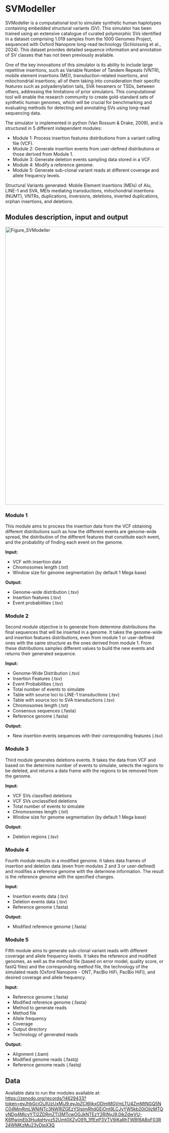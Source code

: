 # SVModeller

SVModeller is a computational tool to simulate synthetic human haplotypes containing embedded structural variants (SV). This simulator has been trained using an extensive catalogue of curated polymorphic SVs identified in a dataset comprising 1.019 samples from the 1000 Genomes Project, sequenced with Oxford Nanopore long-read technology (Schloissnig et al., 2024). This dataset provides detailed sequence information and annotation of SV classes that has not been previously available. 

One of the key innovations of this simulator is its ability to include large repetitive insertions, such as Variable Number of Tandem Repeats (VNTR), mobile element insertions (MEI), transduction-related insertions, and mitochondrial insertions; all of them taking into consideration their specific features such as polyadenylation tails, SVA hexamers or TSDs, between others, addressing the limitations of prior simulators. This computational tool will enable the research community to create gold-standard sets of synthetic human genomes, which will be crucial for benchmarking and evaluating methods for detecting and annotating SVs using long-read sequencing data.

The simulator is implemented in python (Van Rossum & Drake, 2009), and is structured in 5 different independent modules: 
- Module 1: Process insertion features distributions from a variant calling file (VCF).
- Module 2: Generate insertion events from user-defined distributions or those derived from Module 1.
- Module 3: Generate deletion events sampling data stored in a VCF.
- Module 4: Modify a reference genome.
- Module 5: Generate sub-clonal variant reads at different coverage and allele frequency levels.

Structural Variants generated: Mobile Element Insertions (MEIs) of Alu, LINE-1 and SVA, MEIs mediating transductions, mitochondrial insertions (NUMT), VNTRs, duplications, inversions, deletions, inverted duplications, orphan insertions, and deletions.

## Modules description, input and output
<img width="881" alt="Figure_SVModeller" src="https://github.com/user-attachments/assets/3812ce77-67a2-4721-820a-fadec290bbb6" />

### Module 1
This module aims to process the insertion data from the VCF obtaining different distributions such as how the different events are genome-wide spread, the distribution of the different features that constitute each event, and the probability of finding each event on the genome.

**Input:**
- VCF with insertion data
- Chromosomes length (.txt)
- Window size for genome segmentation (by default 1 Mega base)
  
**Output:**
- Genome-wide distribution (.tsv)
- Insertion features (.tsv)
- Event probabilities (.tsv)

### Module 2
Second module objective is to generate from determine distributions the final sequences that will be inserted in a genome. It takes the genome-wide and insertion features distributions, even from module 1 or user-defined ones with the same structure as the ones derived from module 1. From these distributions samples different values to build the new events and returns their generated sequence.

**Input:**
- Genome-Wide Distribution (.tsv)
- Insertion Features (.tsv)
- Event Probabilities (.tsv)
- Total number of events to simulate 
- Table with source loci to LINE-1 transductions (.tsv)
- Table with source loci to SVA transductions (.tsv)
- Chromosomes length (.txt)
- Consensus sequences (.fasta)
- Reference genome (.fasta)

**Output:**
- New insertion events sequences with their corresponding features (.tsv)

### Module 3
Third module generates deletions events. It takes the data from VCF and based on the determine number of events to simulate, selects the regions to be deleted, and returns a data frame with the regions to be removed from the genome.

**Input:**
- VCF SVs classified deletions
- VCF SVs unclassified deletions
- Total number of events to simulate
- Chromosomes length (.txt)
- Window size for genome segmentation (by default 1 Mega base)

**Output:**
- Deletion regions (.tsv)

### Module 4
Fourth module results in a modified genome. It takes data frames of insertion and deletion data (even from modules 2 and 3 or user-defined) and modifies a reference genome with the determine information. The result is the reference genome with the specified changes.

**Input:**
- Insertion events data (.tsv)
- Deletion events data (.tsv)
- Reference genome (.fasta)

**Output:**
- Modified reference genome (.fasta)

### Module 5
Fifth module aims to generate sub-clonal variant reads with different coverage and allele frequency levels. It takes the reference and modified genomes, as well as the method file (based on error model, quality score, or fastQ files) and the corresponding method file, the technology of the simulated reads (Oxford Nanopore - ONT, PacBio HiFi, PacBio HiFi), and desired coverage and allele frequency.

**Input:**
- Reference genome (.fasta)
- Modified reference genome (.fasta)
- Method to generate reads
- Method file
- Allele frequency
- Coverage
- Output directory
- Technology of generated reads

**Output:**
- Alignment (.bam)
- Modified genome reads (.fastq)
- Reference genome reads (.fastq)


## Data
Available data to run the modules available at: https://zenodo.org/records/14629433?token=eyJhbGciOiJIUzUxMiJ9.eyJpZCI6IjkxODlmMGVmLTU4ZmMtNGQ5NC04MmRmLWNiNTc3NWRlZGEzYSIsImRhdGEiOnt9LCJyYW5kb20iOiIzMTQyNDg4MjcyYTI2ZDRmZTI3MTcwOGJkNTEzY2RiNyJ9.0ikZdwVU-K6ffwjmEb3HudqHvyz52Umt0XZyO91t_1ffEeP3VTV9iKaRhTWBf8ABoF03R24WMKzMu23yDjpX3Q 
